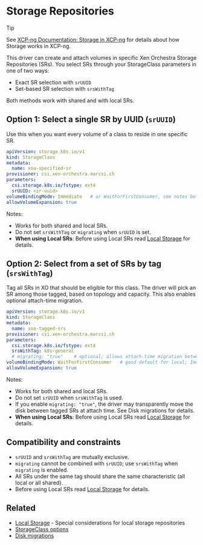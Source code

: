 # Storage Repositories

> [!TIP]
> See [XCP-ng Documentation: Storage in XCP-ng](https://docs.xcp-ng.org/storage/) for details about how Storage works in XCP-ng.

This driver can create and attach volumes in specific Xen Orchestra Storage Repositories (SRs). You select SRs through your StorageClass parameters in one of two ways:

- Exact SR selection with `srUUID`
- Set-based SR selection with `srsWithTag`

Both methods work with shared and with local SRs.

## Option 1: Select a single SR by UUID (`srUUID`)

Use this when you want every volume of a class to reside in one specific SR.

```yaml
apiVersion: storage.k8s.io/v1
kind: StorageClass
metadata:
  name: xoa-specified-sr
provisioner: csi.xen-orchestra.marcsi.ch
parameters:
  csi.storage.k8s.io/fstype: ext4
  srUUID: <sr-uuid>
volumeBindingMode: Immediate   # or WaitForFirstConsumer, see notes below
allowVolumeExpansion: true
```

Notes:
- Works for both shared and local SRs.
- Do not set `srsWithTag` or `migrating` when `srUUID` is set.
- **When using Local SRs**: Before using Local SRs read [Local Storage](local-storage.md) for details.

## Option 2: Select from a set of SRs by tag (`srsWithTag`)

Tag all SRs in XO that should be eligible for this class. The driver will pick an SR among those tagged, based on topology and capacity. This also enables optional attach-time migration.

```yaml
apiVersion: storage.k8s.io/v1
kind: StorageClass
metadata:
  name: xoa-tagged-srs
provisioner: csi.xen-orchestra.marcsi.ch
parameters:
  csi.storage.k8s.io/fstype: ext4
  srsWithTag: k8s-general
  # migrating: "true"    # optional; allows attach-time migration between tagged SRs
volumeBindingMode: WaitForFirstConsumer   # good default for local; Immediate is fine for shared
allowVolumeExpansion: true
```

Notes:
- Works for both shared and local SRs.
- Do not set `srUUID` when `srsWithTag` is used.
- If you enable `migrating: "true"`, the driver may transparently move the disk between tagged SRs at attach time. See Disk migrations for details.
- **When using Local SRs**: Before using Local SRs read [Local Storage](local-storage.md) for details.

## Compatibility and constraints

- `srUUID` and `srsWithTag` are mutually exclusive.
- `migrating` cannot be combined with `srUUID`; use `srsWithTag` when `migrating` is enabled.
- All SRs under the same tag should share the same characteristic (all local or all shared).
- Before using Local SRs read [Local Storage](local-storage.md) for details.

## Related

- [Local Storage](local-storage.md) - Special considerations for local storage repositories
- [StorageClass options](storage-class.md)
- [Disk migrations](disk-migrations.md)
